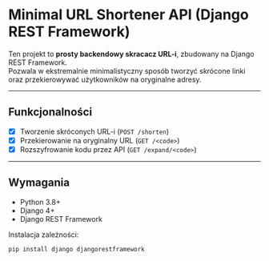 # Minimal URL Shortener API (Django REST Framework)

Ten projekt to **prosty backendowy skracacz URL-i**, zbudowany na Django REST Framework.  
Pozwala w ekstremalnie minimalistyczny sposób tworzyć skrócone linki oraz przekierowywać użytkowników na oryginalne adresy.

---

## Funkcjonalności

- [x] Tworzenie skróconych URL-i (`POST /shorten`)
- [x] Przekierowanie na oryginalny URL (`GET /<code>`)
- [x] Rozszyfrowanie kodu przez API (`GET /expand/<code>`)

---

## Wymagania

- Python 3.8+
- Django 4+
- Django REST Framework

Instalacja zależności:
```bash
pip install django djangorestframework
